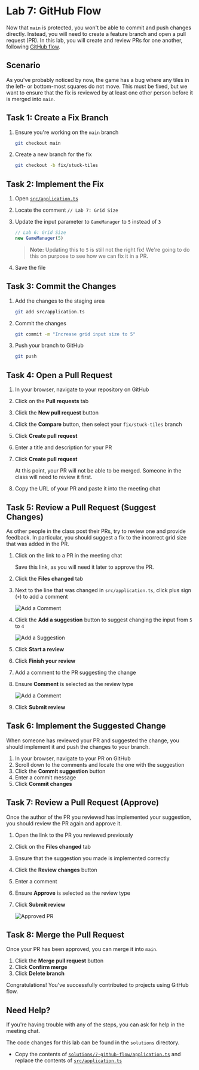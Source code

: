 # Lab 7: GitHub Flow

Now that `main` is protected, you won't be able to commit and push changes
directly. Instead, you will need to create a feature branch and open a pull
request (PR). In this lab, you will create and review PRs for one another,
following
[GitHub flow](https://docs.github.com/en/get-started/using-github/github-flow).

## Scenario

As you've probably noticed by now, the game has a bug where any tiles in the
left- or bottom-most squares do not move. This must be fixed, but we want to
ensure that the fix is reviewed by at least one other person before it is merged
into `main`.

## Task 1: Create a Fix Branch

1. Ensure you're working on the `main` branch

   ```bash
   git checkout main
   ```

1. Create a new branch for the fix

   ```bash
   git checkout -b fix/stuck-tiles
   ```

## Task 2: Implement the Fix

1. Open [`src/application.ts`](../src/application.ts)
1. Locate the comment `// Lab 7: Grid Size`
1. Update the input parameter to `GameManager` to `5` instead of `3`

   ```ts
   // Lab 6: Grid Size
   new GameManager(5)
   ```

   > **Note:** Updating this to `5` is still not the right fix! We're going to
   > do this on purpose to see how we can fix it in a PR.

1. Save the file

## Task 3: Commit the Changes

1. Add the changes to the staging area

   ```bash
   git add src/application.ts
   ```

1. Commit the changes

   ```bash
   git commit -m "Increase grid input size to 5"
   ```

1. Push your branch to GitHub

   ```bash
   git push
   ```

## Task 4: Open a Pull Request

1. In your browser, navigate to your repository on GitHub
1. Click on the **Pull requests** tab
1. Click the **New pull request** button
1. Click the **Compare** button, then select your `fix/stuck-tiles` branch
1. Click **Create pull request**
1. Enter a title and description for your PR
1. Click **Create pull request**

   At this point, your PR will not be able to be merged. Someone in the class
   will need to review it first.

1. Copy the URL of your PR and paste it into the meeting chat

## Task 5: Review a Pull Request (Suggest Changes)

As other people in the class post their PRs, try to review one and provide
feedback. In particular, you should suggest a fix to the incorrect grid size
that was added in the PR.

1. Click on the link to a PR in the meeting chat

   Save this link, as you will need it later to approve the PR.

1. Click the **Files changed** tab
1. Next to the line that was changed in `src/application.ts`, click plus sign
   (`+`) to add a comment

   ![Add a Comment](img/7-add-comment.png)

1. Click the **Add a suggestion** button to suggest changing the input from `5`
   to `4`

   ![Add a Suggestion](img/7-add-suggestion.png)

1. Click **Start a review**
1. Click **Finish your review**
1. Add a comment to the PR suggesting the change
1. Ensure **Comment** is selected as the review type

   ![Add a Comment](img/7-add-pr-comment.png)

1. Click **Submit review**

## Task 6: Implement the Suggested Change

When someone has reviewed your PR and suggested the change, you should implement
it and push the changes to your branch.

1. In your browser, navigate to your PR on GitHub
1. Scroll down to the comments and locate the one with the suggestion
1. Click the **Commit suggestion** button
1. Enter a commit message
1. Click **Commit changes**

## Task 7: Review a Pull Request (Approve)

Once the author of the PR you reviewed has implemented your suggestion, you
should review the PR again and approve it.

1. Open the link to the PR you reviewed previously
1. Click on the **Files changed** tab
1. Ensure that the suggestion you made is implemented correctly
1. Click the **Review changes** button
1. Enter a comment
1. Ensure **Approve** is selected as the review type
1. Click **Submit review**

   ![Approved PR](img/7-approved-pr.png)

## Task 8: Merge the Pull Request

Once your PR has been approved, you can merge it into `main`.

1. Click the **Merge pull request** button
1. Click **Confirm merge**
1. Click **Delete branch**

Congratulations! You've successfully contributed to projects using GitHub flow.

## Need Help?

If you're having trouble with any of the steps, you can ask for help in the
meeting chat.

The code changes for this lab can be found in the `solutions` directory.

- Copy the contents of
  [`solutions/7-github-flow/application.ts`](../solutions/7-github-flow/application.ts)
  and replace the contents of [`src/application.ts`](../src/application.ts)
